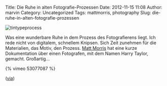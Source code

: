 Title: Die Ruhe in alten Fotografie-Prozessen
Date: 2012-11-15 11:08
Author: marvin
Category: Uncategorized
Tags: mattmorris, photography
Slug: die-ruhe-in-alten-fotografie-prozessen

![tintypeprocess]({filename}/images/tintypeprocess.jpg)

Was eine wunderbare Ruhe in dem Prozess des Fotografierens liegt. Ich
rede nicht von digitalem, schnellem Knipsen. Sich Zeit zunehmen für die
Materialien, das Motiv, den Prozess. [Matt
Morris](http://www.mattmorrisfilms.com/) hat eine kurze Dokumentation
über einen Fotografen, mit dem Namen Harry Taylor, gemacht. Großartig...

{% vimeo 53077087 %}

([via](http://www.petapixel.com/2012/11/13/american-tintype-a-portrait-of-an-tintype-portrait-photographer/))

